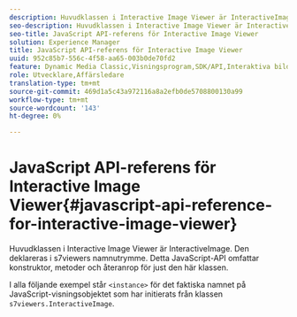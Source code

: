 ```yaml
---
description: Huvudklassen i Interactive Image Viewer är InteractiveImage. Den deklareras i s7viewers namnutrymme. Detta JavaScript-API omfattar konstruktor, metoder och återanrop för just den här klassen.
seo-description: Huvudklassen i Interactive Image Viewer är InteractiveImage. Den deklareras i s7viewers namnutrymme. Detta JavaScript-API omfattar konstruktor, metoder och återanrop för just den här klassen.
seo-title: JavaScript API-referens för Interactive Image Viewer
solution: Experience Manager
title: JavaScript API-referens för Interactive Image Viewer
uuid: 952c85b7-556c-4f58-aa65-003b0de70fd2
feature: Dynamic Media Classic,Visningsprogram,SDK/API,Interaktiva bilder
role: Utvecklare,Affärsledare
translation-type: tm+mt
source-git-commit: 469d1a5c43a972116a8a2efb0de5708800130a99
workflow-type: tm+mt
source-wordcount: '143'
ht-degree: 0%

---
```



# JavaScript API-referens för Interactive Image Viewer{#javascript-api-reference-for-interactive-image-viewer}

Huvudklassen i Interactive Image Viewer är InteractiveImage. Den deklareras i s7viewers namnutrymme. Detta JavaScript-API omfattar konstruktor, metoder och återanrop för just den här klassen.

I alla följande exempel står `<instance>` för det faktiska namnet på JavaScript-visningsobjektet som har initierats från klassen `s7viewers.InteractiveImage`.
